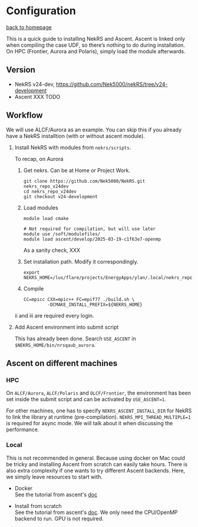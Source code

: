# Configuration

[back to homepage](README.md)

This is a quick guide to installing NekRS and Ascent.
Ascent is linked only when compiling the case UDF, so there’s nothing to do
during installation.
On HPC (Frontier, Aurora and Polaris), simply load the module afterwards.

## Version

- NekRS v24-dev, https://github.com/Nek5000/nekRS/tree/v24-development
- Ascent XXX TODO

## Workflow

We will use ALCF/Aurora as an example. You can skip this if you already have a
NekRS installtion (with or without ascent module).

1. Install NekRS with modules from `nekrs/scripts`.      

   To recap, on Aurora     
   1. Get nekrs. Can be at Home or Project Work.  
      ```
      git clone https://github.com/Nek5000/NekRS.git nekrs_repo_v24dev
      cd nekrs_repo_v24dev
      git checkout v24-development
      ```

   2. Load modules
      ```
      module load cmake
      
      # Not required for compilation, but will use later
      module use /soft/modulefiles/
      module load ascent/develop/2025-03-19-c1f63e7-openmp
      ```

      As a sanity check, XXX

   3. Set installation path. Modify it correspondingly.
      ```
      export NEKRS_HOME=/lus/flare/projects/EnergyApps/ylan/.local/nekrs_repo_v24dev
      ```

   4. Compile
      ```
      CC=mpicc CXX=mpic++ FC=mpif77 ./build.sh \
               -DCMAKE_INSTALL_PREFIX=${NEKRS_HOME}
      ```

   ii and iii are required every login.

2. Add Ascent environment into submit script

   This has already been done. Search `USE_ASCENT` in `$NEKRS_HOME/bin/nrsqaub_aurora`.


## Ascent on different machines

### HPC

On `ALCF/Aurora`, `ALCF/Polaris` and `OLCF/Frontier`, the environment has been
set inside the submit script and can be activated by `USE_ASCENT=1`.

For other machines, one has to specify `NEKRS_ASCENT_INSTALL_DIR` for NekRS to
link the library at runtime (pre-compilation). `NEKRS_MPI_THREAD_MULTIPLE=1` is
required for async mode.  We will talk about it when discussing the performance.

### Local

This is not recommended in general. Because using docker on Mac could be tricky
and installing Ascent from scratch can easily take hours. There is also extra
complexity if one wants to try different Ascent backends. Here, we simply leave
resources to start with.

- Docker    
  See the tutorial from ascent's [doc](https://ascent.readthedocs.io/en/latest/Tutorial_Setup.html)
  
- Install from scratch   
  See the tutorial from ascent's [doc](https://ascent.readthedocs.io/en/latest/QuickStart.html#installing-ascent-and-third-party-dependencies). We only need the CPU/OpenMP backend to run.
  GPU is not required.

